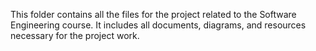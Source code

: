 This folder contains all the files for the project related to the Software Engineering course.
It includes all documents, diagrams, and resources necessary for the project work.

